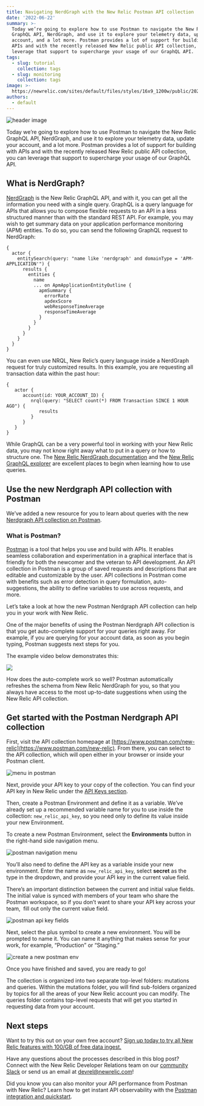 ```yaml
---
title: Navigating NerdGraph with the New Relic Postman API collection
date: '2022-06-22'
summary: >-
  Today we’re going to explore how to use Postman to navigate the New Relic
  GraphQL API, NerdGraph, and use it to explore your telemetry data, update your
  account, and a lot more. Postman provides a lot of support for building with
  APIs and with the recently released New Relic public API collection, you can
  leverage that support to supercharge your usage of our GraphQL API.
tags:
  - slug: tutorial
    collection: tags
  - slug: monitoring
    collection: tags
image: >-
  https://newrelic.com/sites/default/files/styles/16x9_1200w/public/2022-06/blue-graph-credit-conny-schneider.webp
authors:
  - default
---
```

  
  ![header image](https://newrelic.com/sites/default/files/styles/16x9_1200w/public/2022-06/blue-graph-credit-conny-schneider.webp)

Today we’re going to explore how to use Postman to navigate the New Relic GraphQL API, NerdGraph, and use it to explore your telemetry data, update your account, and a lot more. Postman provides a lot of support for building with APIs and with the recently released New Relic public API collection, you can leverage that support to supercharge your usage of our GraphQL API.

## What is NerdGraph? 

[NerdGraph](https://docs.newrelic.com/docs/apis/nerdgraph/get-started/introduction-new-relic-nerdgraph/) is the New Relic GraphQL API, and with it, you can get all the information you need with a single query. GraphQL is a query language for APIs that allows you to compose flexible requests to an API in a less structured manner than with the standard REST API. For example, you may wish to get summary data on your application performance monitoring (APM) entities. To do so, you can send the following GraphQL request to NerdGraph:

```
{
  actor {
    entitySearch(query: "name like 'nerdgraph' and domainType = 'APM-APPLICATION'") {
      results {
        entities {
          name
          ... on ApmApplicationEntityOutline {
            apmSummary {
              errorRate
              apdexScore
              webResponseTimeAverage
              responseTimeAverage
            }
          }
        }
      }
    }
  }
}
```

You can even use NRQL, New Relic’s query language inside a NerdGraph request for truly customized results. In this example, you are requesting all transaction data within the past hour:

```
{
   actor {
      account(id: YOUR_ACCOUNT_ID) {
         nrql(query: "SELECT count(*) FROM Transaction SINCE 1 HOUR AGO") {
            results
         }
      }
   }
}
```

While GraphQL can be a very powerful tool in working with your New Relic data, you may not know right away what to put in a query or how to structure one. The [New Relic NerdGraph documentation](https://docs.newrelic.com/docs/apis/nerdgraph/get-started/introduction-new-relic-nerdgraph/) and the [New Relic GraphQL explorer](https://api.newrelic.com/graphiql) are excellent places to begin when learning how to use queries. 

## Use the new Nerdgraph API collection with Postman

We’ve added a new resource for you to learn about queries with the new [Nerdgraph API collection on Postman](https://www.postman.com/new-relic). 

### What is Postman? 

[Postman](http://postman.com/) is a tool that helps you use and build with APIs. It enables seamless collaboration and experimentation in a graphical interface that is friendly for both the newcomer and the veteran to API development. An API collection in Postman is a group of saved requests and descriptions that are editable and customizable by the user. API collections in Postman come with benefits such as error detection in query formulation, auto-suggestions, the ability to define variables to use across requests, and more.

Let’s take a look at how the new Postman Nerdgraph API collection can help you in your work with New Relic.

One of the major benefits of using the Postman Nerdgraph API collection is that you get auto-complete support for your queries right away. For example, if you are querying for your account data, as soon as you begin typing, Postman suggests next steps for you. 

The example video below demonstrates this:

![](https://community.ops.io/images/bUwc8RvLvUpCcIAM0Y4QMp1v7hwGAsUudIEzUtiP4yw/w:880/mb:500000/ar:1/aHR0cHM6Ly9tZWRp/YTQuZ2lwaHkuY29t/L21lZGlhL1JiMDY2/aEgyRUFOYzFEYndB/eC8yMDAuZ2lmP2Np/ZD1kZGEyNGQ1MDYz/ZTJhZTg2MjY5NGEz/MmNiZjM2ZjhiNTcy/ZTkxOGE5MjdiYmFi/ZWMmcmlkPTIwMC5n/aWYmY3Q9Zw)

How does the auto-complete work so well? Postman automatically refreshes the schema from New Relic NerdGraph for you, so that you always have access to the most up-to-date suggestions when using the New Relic API collection.

## Get started with the Postman Nerdgraph API collection

First, visit the API collection homepage at [https://www.postman.com/new-relic](https://www.postman.com/new-relic). From there, you can select to the API collection, which will open either in your browser or inside your Postman client.

![menu in postman](https://community.ops.io/images/xpQaYCYwhOJuCuDu3Tt3bH5PQiAHK7T2fj5mRYd9IMA/w:880/mb:500000/ar:1/aHR0cHM6Ly9jb21t/dW5pdHkub3BzLmlv/L3JlbW90ZWltYWdl/cy91cGxvYWRzL2Fy/dGljbGVzLzlzdTZw/aXVwcGZza2dkcGF4/dXZ6LnBuZw)

Next, provide your API key to your copy of the collection. You can find your API key in New Relic under the [API Keys section](https://one.newrelic.com/api-keys). 

Then, create a Postman Environment and define it as a variable. We’ve already set up a recommended variable name for you to use inside the collection: `new_relic_api_key`, so you need only to define its value inside your new Environment.

To create a new Postman Environment, select the **Environments** button in the right-hand side navigation menu.

![postman navigation menu](https://community.ops.io/images/5SBJ1DWJ74i4u3SjimgbDW3YJcEdYDoCMFbwMPH1g_E/w:880/mb:500000/ar:1/aHR0cHM6Ly9jb21t/dW5pdHkub3BzLmlv/L3JlbW90ZWltYWdl/cy91cGxvYWRzL2Fy/dGljbGVzL3F3aDhm/eGh6ZmphYWQxajQz/eW1mLnBuZw)

You’ll also need to define the API key as a variable inside your new environment. Enter the name as `new_relic_api_key`, select **secret** as the type in the dropdown, and provide your API key in the current value field. 

There’s an important distinction between the current and initial value fields. The initial value is synced with members of your team who share the Postman workspace, so if you don’t want to share your API key across your team,  fill out only the current value field.

![postman api key fields](https://community.ops.io/images/GHTb098Zsk5IjeMigwdxzZwKLbPk3febna4JSVZXPHM/w:880/mb:500000/ar:1/aHR0cHM6Ly9jb21t/dW5pdHkub3BzLmlv/L3JlbW90ZWltYWdl/cy91cGxvYWRzL2Fy/dGljbGVzL3AyNDFr/a3h4ajlqaWR4bHJm/ODRkLnBuZw)

Next, select the plus symbol to create a new environment. You will be prompted to name it. You can name it anything that makes sense for your work, for example, “Production” or “Staging.”

![create a new postman env](https://community.ops.io/images/UW9puVDTPnESdqrqicLoUyCsYUycyfz9E0BeoWNcC_4/w:880/mb:500000/ar:1/aHR0cHM6Ly9jb21t/dW5pdHkub3BzLmlv/L3JlbW90ZWltYWdl/cy91cGxvYWRzL2Fy/dGljbGVzL3hmamg3/aTN5b2pyNGcxc3k3/cG9vLnBuZw)

Once you have finished and saved, you are ready to go! 

The collection is organized into two separate top-level folders: mutations and queries. Within the mutations folder, you will find sub-folders organized by topics for all the areas of your New Relic account you can modify. The queries folder contains top-level requests that will get you started in requesting data from your account.

## Next steps

Want to try this out on your own free account? [Sign up today to try all New Relic features with 100/GB of free data ingest.](https://newrelic.com/signup) 

Have any questions about the processes described in this blog post? Connect with the New Relic Developer Relations team on our [community Slack](https://newrelicusers-signup.herokuapp.com/) or send us an email at [devrel@newrelic.com](mailto:devrel@newrelic.com)!

Did you know you can also monitor your API performance from Postman with New Relic? Learn how to get instant API observability with the [Postman integration and quickstart](https://newrelic.com/blog/nerdlog/postman-integration).

